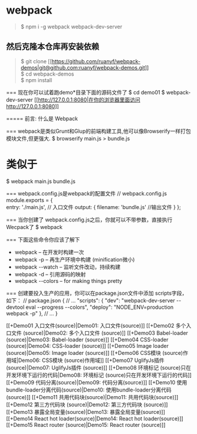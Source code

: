 # webpack

> $ npm i -g webpack webpack-dev-server

## 然后克隆本仓库再安装依赖
> $ git clone [[https://github.com/ruanyf/webpack-demos|git@github.com:ruanyf/webpack-demos.git]]  
> $ cd webpack-demos  
> $ npm install  

=== 现在你可以试着跑demo*目录下面的源码文件了
$ cd demo01
$ webpack-dev-server
[[http://127.0.0.1:8080|在你的浏览器里面访问http://127.0.0.1:8080]]

===== 前言: 什么是 Webpack

=== webpack是类似Grunt和Glup的前端构建工具,他可以像Browserify一样打包模块文件,但更强大.
$ browserify main.js > bundle.js
# 类似于
$ webpack main.js bundle.js

=== webpack.config.js是webpack的配置文件
// webpack.config.js
module.exports = {  
  entry: './main.js',  // 入口文件
  output: {
	filename: 'bundle.js'  //输出文件
  }
};

=== 当你创建了 webpack.config.js之后，你就可以不带参数，直接执行Wecpack了
$ webpack

=== 下面这些命令你应该了解下
* webpack – 在开发时构建一次
* webpack -p – 再生产环境中构建 (minification微小)
* webpack --watch – 监听文件改动，持续构建
* webpack -d – 引用源码的映射
* webpack --colors – for making things pretty

=== 创建要投入生产的应用，你可以在package.json文件中添加 scripts字段，如下：
// package.json
{
  // ...
  "scripts": {
	"dev": "webpack-dev-server --devtool eval --progress --colors",
	"deploy": "NODE_ENV=production webpack -p"
  },
  // ...
}

[[+Demo01 入口文件(source)|Demo01: 入口文件(source)]]
[[+Demo02 多个入口文件 (source)|Demo02: 多个入口文件 (source)]]
[[+Demo03 Babel-loader (source)|Demo03: Babel-loader (source)]]
[[+Demo04 CSS-loader (source)|Demo04: CSS-loader (source)]]
[[+Demo05 Image loader (source)|Demo05: Image loader (source)]]
[[+Demo06 CSS模块 (source)作用域|Demo06: CSS模块 (source)作用域]]
[[+Demo07 UglifyJs插件 (source)|Demo07: UglifyJs插件 (source)]]
[[+Demo08 环境标记 (source)只在开发环境下运行的代码|Demo08: 环境标记 (source)只在开发环境下运行的代码]]
[[+Demo09 代码分离(source)|Demo09: 代码分离(source)]]
[[+Demo10 使用bundle-loader分离代码(source)|Demo10: 使用bundle-loader分离代码(source)]]
[[+Demo11 共用代码块(source)|Demo11: 共用代码块(source)]]
[[+Demo12 第三方代码块 (source)|Demo12: 第三方代码块 (source)]]
[[+Demo13 暴露全局变量(source)|Demo13: 暴露全局变量(source)]]
[[+Demo14 React hot loader(source)|Demo14: React hot loader(source)]]
[[+Demo15 React router (source)|Demo15: React router (source)]]

